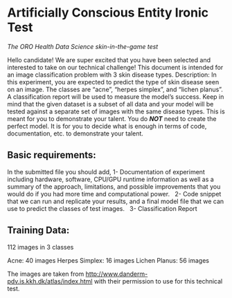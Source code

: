 # Artificially Conscious Entity Ironic Test 
_The ORO Health Data Science skin-in-the-game test_

Hello candidate!
We are super excited that you have been selected and interested to take on our technical challenge!
This document is intended for an image classification problem with 3 skin disease types.
Description:
In this experiment, you are expected to predict the type of skin disease seen on an image. The classes are “acne”, “herpes simplex”, and “lichen planus”. A classification report will be used to measure the model’s success. Keep in mind that the given dataset is a subset of all data and your model will be tested against a separate set of images with the same disease types.
This is meant for you to demonstrate your talent.
You do ***NOT*** need to create the perfect model. It is for you to decide what is enough in terms of code, documentation, etc. to demonstrate your talent.

## Basic requirements:
In the submitted file you should add,
1- Documentation of experiment including hardware, software, CPU/GPU runtime information as well as a summary of the approach, limitations, and possible improvements that you would do if you had more time and computational power.  
2- Code snippet that we can run and replicate your results, and a final model file that we can use to predict the classes of test images.  
3- Classification Report 


## Training Data:
112 images in 3 classes  

Acne: 40 images
Herpes Simplex: 16 images Lichen Planus: 56 images

The images are taken from http://www.danderm-pdv.is.kkh.dk/atlas/index.html with their permission to use for this technical test.
